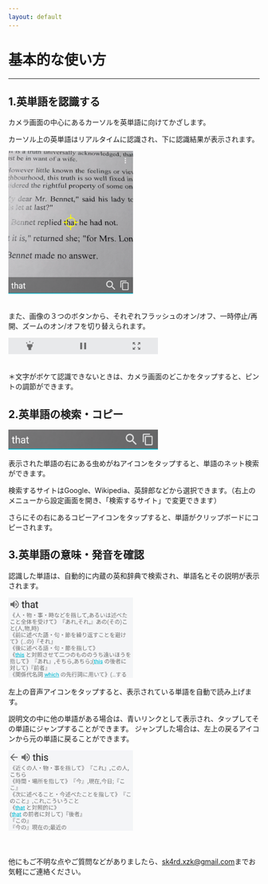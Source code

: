 ```yaml
---
layout: default
---
```


# 基本的な使い方
---
## 1.英単語を認識する
カメラ画面の中心にあるカーソルを英単語に向けてかざします。

カーソル上の英単語はリアルタイムに認識され、下に認識結果が表示されます。

<img src="https://raw.githubusercontent.com/bjxytw/wordlens-help/master/images/image1.png" width="250"><br><br>

また、画像の３つのボタンから、それぞれフラッシュのオン/オフ、一時停止/再開、ズームのオン/オフを切り替えられます。

<img src="https://raw.githubusercontent.com/bjxytw/wordlens-help/master/images/image3.png" width="300"><br><br>

＊文字がボケて認識できないときは、カメラ画面のどこかをタップすると、ピントの調節ができます。

## 2.英単語の検索・コピー
<img src="https://raw.githubusercontent.com/bjxytw/wordlens-help/master/images/image2.png" width="300"><br>

表示された単語の右にある虫めがねアイコンをタップすると、単語のネット検索ができます。

検索するサイトはGoogle、Wikipedia、英辞郎などから選択できます。（右上のメニューから設定画面を開き、「検索するサイト」で変更できます）

さらにその右にあるコピーアイコンをタップすると、単語がクリップボードにコピーされます。

## 3.英単語の意味・発音を確認
認識した単語は、自動的に内蔵の英和辞典で検索され、単語名とその説明が表示されます。

<img src="https://raw.githubusercontent.com/bjxytw/wordlens-help/master/images/image4.png" width="250"><br>

左上の音声アイコンをタップすると、表示されている単語を自動で読み上げます。

説明文の中に他の単語がある場合は、青いリンクとして表示され、タップしてその単語にジャンプすることができます。
ジャンプした場合は、左上の戻るアイコンから元の単語に戻ることができます。

<img src="https://raw.githubusercontent.com/bjxytw/wordlens-help/master/images/image5.png" width="250"><br><br><br>

他にもご不明な点やご質問などがありましたら、<sk4rd.xzk@gmail.com>までお気軽にご連絡ください。
